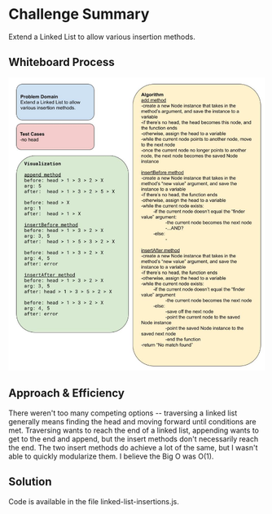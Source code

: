 # Challenge Summary

Extend a Linked List to allow various insertion methods.

## Whiteboard Process

![whiteboard](./linked-list-insertions.jpg)

## Approach & Efficiency

There weren't too many competing options -- traversing a linked list generally means finding the head and moving forward until conditions are met. Traversing wants to reach the end of a linked list, appending wants to get to the end and append, but the insert methods don't necessarily reach the end. The two insert methods do achieve a lot of the same, but I wasn't able to quickly modularize them. I believe the Big O was O(1).

## Solution

Code is available in the file linked-list-insertions.js.
